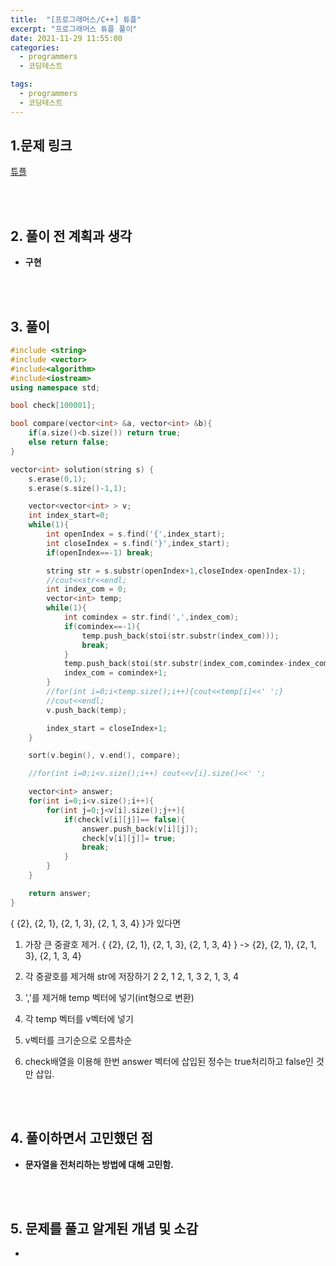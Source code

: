 ```yaml
---
title:  "[프로그래머스/C++] 튜플"
excerpt: "프로그래머스 튜플 풀이"
date: 2021-11-29 11:55:00
categories:
  - programmers
  - 코딩테스트

tags:
  - programmers
  - 코딩테스트
---
```


## 1.문제 링크

[튜플](https://programmers.co.kr/learn/courses/30/lessons/64065)

<br>
<br>

## 2. 풀이 전 계획과 생각

- **구현**


<br>
<br>

## 3. 풀이

```cpp
#include <string>
#include <vector>
#include<algorithm>
#include<iostream>
using namespace std;

bool check[100001];

bool compare(vector<int> &a, vector<int> &b){
    if(a.size()<b.size()) return true;
    else return false;
}

vector<int> solution(string s) {
    s.erase(0,1);
    s.erase(s.size()-1,1);

    vector<vector<int> > v;
    int index_start=0;
    while(1){
        int openIndex = s.find('{',index_start);
        int closeIndex = s.find('}',index_start);
        if(openIndex==-1) break;

        string str = s.substr(openIndex+1,closeIndex-openIndex-1);
        //cout<<str<<endl;
        int index_com = 0;
        vector<int> temp;
        while(1){
            int comindex = str.find(',',index_com);
            if(comindex==-1){
                temp.push_back(stoi(str.substr(index_com)));
                break;
            }
            temp.push_back(stoi(str.substr(index_com,comindex-index_com)));
            index_com = comindex+1;
        }
        //for(int i=0;i<temp.size();i++){cout<<temp[i]<<' ';}
        //cout<<endl;
        v.push_back(temp);

        index_start = closeIndex+1;
    }

    sort(v.begin(), v.end(), compare);

    //for(int i=0;i<v.size();i++) cout<<v[i].size()<<' ';

    vector<int> answer;
    for(int i=0;i<v.size();i++){
        for(int j=0;j<v[i].size();j++){
            if(check[v[i][j]]== false){
                answer.push_back(v[i][j]);
                check[v[i][j]]= true;
                break;
            }
        }
    }

    return answer;
}
```

{ {2}, {2, 1}, {2, 1, 3}, {2, 1, 3, 4} }가 있다면 

1. 가장 큰 중괄호 제거.
{ {2}, {2, 1}, {2, 1, 3}, {2, 1, 3, 4} } -> {2}, {2, 1}, {2, 1, 3}, {2, 1, 3, 4}

2. 각 중괄호를 제거해 str에 저장하기
2 
2, 1 
2, 1, 3
2, 1, 3, 4

3. ','를 제거해 temp 벡터에 넣기(int형으로 변환)

4. 각 temp 벡터를 v벡터에 넣기

5. v벡터를 크기순으로 오름차순

6. check배열을 이용해 한번 answer 벡터에 삽입된 정수는 true처리하고 false인 것만 삽입.

<br>
<br>

## 4. 풀이하면서 고민했던 점

- **문자열을 전처리하는 방법에 대해 고민함.**


<br>
<br>

## 5. 문제를 풀고 알게된 개념 및 소감

- 

